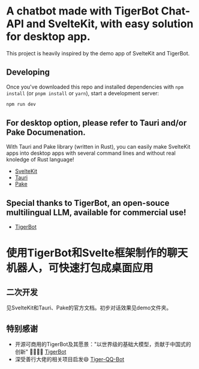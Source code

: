 # A chatbot made with TigerBot Chat-API and SvelteKit, with easy solution for desktop app.

This project is heavily inspired by the demo app of SvelteKit and TigerBot.

## Developing

Once you've downloaded this repo and installed dependencies with `npm install` (or `pnpm install` or `yarn`), start a development server:

```bash
npm run dev
```

## For desktop option, please refer to Tauri and/or Pake Documenation. 
With Tauri and Pake library (written in Rust), you can easily make SvelteKit apps into desktop apps with several command lines and without real knoledge of Rust language!
- [SvelteKit](https://kit.svelte.dev/docs/)
- [Tauri](https://tauri.app/)
- [Pake](https://github.com/tw93/Pake)

## Special thanks to TigerBot, an open-souce multilingual LLM, available for commercial use!
- [TigerBot](https://github.com/TigerResearch/TigerBot)

# 使用TigerBot和Svelte框架制作的聊天机器人，可快速打包成桌面应用
## 二次开发
见SvelteKit和Tauri、Pake的官方文档。初步对话效果见demo文件夹。

## 特别感谢
- 开源可商用的TigerBot及其愿景："以世界级的基础大模型，贡献于中国式的创新" 👏🏻👏🏻 [TigerBot](https://github.com/TigerResearch/TigerBot)
- 深受善行大佬的相关项目启发😄 [Tiger-QQ-Bot](https://github.com/wordweb/Tiger-qq-bot)
